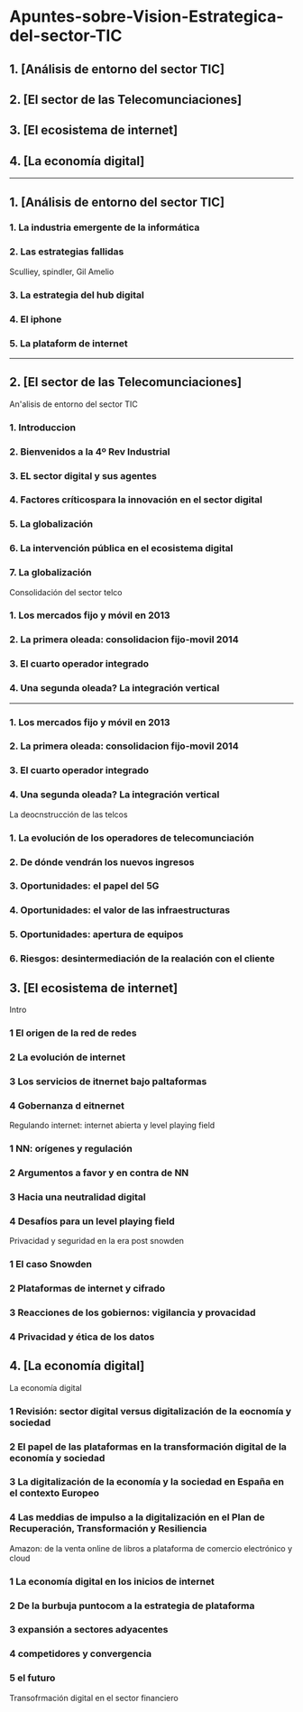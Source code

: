 # Apuntes-sobre-Vision-Estrategica-del-sector-TIC

## 1. [Análisis de entorno del sector TIC]

## 2. [El sector de las Telecomunciaciones]

## 3. [El ecosistema de internet]

## 4. [La economía digital]


---------------

## 1. [Análisis de entorno del sector TIC]

### 1. La industria emergente de la informática

### 2. Las estrategias fallidas

Sculliey, spindler, Gil Amelio

### 3. La estrategia del hub digital

### 4. El iphone

### 5. La plataform de internet

-----------------

## 2. [El sector de las Telecomunciaciones]

An'alisis de entorno del sector TIC

### 1. Introduccion

### 2. Bienvenidos a la 4º Rev Industrial

### 3. EL sector digital y sus agentes 

### 4. Factores críticospara la innovación en el sector digital

### 5. La globalización

### 6. La intervención pública en el ecosistema digital

### 7. La globalización

Consolidación del sector telco

### 1. Los mercados fijo y móvil en 2013

### 2. La primera oleada: consolidacion fijo-movil 2014

### 3. El cuarto operador integrado

### 4. Una segunda oleada? La integración vertical

---------------
### 1. Los mercados fijo y móvil en 2013

### 2. La primera oleada: consolidacion fijo-movil 2014

### 3. El cuarto operador integrado

### 4. Una segunda oleada? La integración vertical

La deocnstrucción de las telcos

### 1. La evolución de los operadores de telecomunciación

### 2. De dónde vendrán los nuevos ingresos

### 3. Oportunidades: el papel del 5G

### 4. Oportunidades: el valor de las infraestructuras

### 5. Oportunidades: apertura de equipos

### 6. Riesgos: desintermediación de la realación con el cliente

## 3. [El ecosistema de internet]

Intro

### 1 El origen de la red de redes

### 2 La evolución de internet

### 3 Los servicios de itnernet bajo paltaformas

### 4 Gobernanza d eitnernet

Regulando internet: internet abierta y level playing field

### 1 NN: orígenes y regulación

### 2 Argumentos a favor y en contra de NN

### 3 Hacia una neutralidad digital

### 4 Desafíos para un level playing field

Privacidad y seguridad en la era post snowden

### 1 El caso Snowden

### 2 Plataformas de internet y cifrado

### 3 Reacciones de los gobiernos: vigilancia y provacidad

### 4 Privacidad y ética de los datos


## 4. [La economía digital]

La economía digital

### 1 Revisión: sector digital  versus digitalización de la eocnomía y sociedad 

### 2 El papel de las plataformas en la transformación digital de la economía y sociedad

### 3 La digitalización de la economía y la sociedad en España en el contexto Europeo

### 4 Las meddias de impulso a la digitalización en el Plan de Recuperación, Transformación y Resiliencia

Amazon: de la venta online de libros a plataforma de comercio electrónico y cloud

### 1 La economía digital en los inicios de internet

### 2 De la burbuja puntocom a la estrategia de plataforma

### 3 expansión a sectores adyacentes

### 4 competidores y convergencia

### 5 el futuro

Transofrmación digital en el sector financiero





